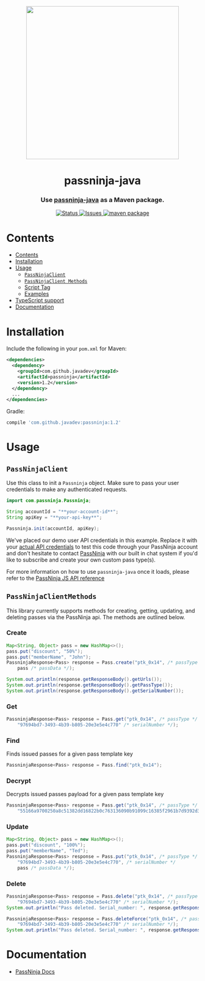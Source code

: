 <p align="center">
    <img width="400px" src=https://user-images.githubusercontent.com/1587270/74537466-25c19e00-4f08-11ea-8cc9-111b6bbf86cc.png>
</p>
<h1 align="center">passninja-java</h1>
<h3 align="center">
Use <a href="https://passninja.com/docs">passninja-java</a> as a Maven package.</h3>

<div align="center">
    <a href="https://github.com/flomio/passninja-java">
        <img alt="Status" src="https://img.shields.io/badge/status-active-success.svg" />
    </a>
    <a href="https://github.com/flomio/passninja-java/issues">
        <img alt="Issues" src="https://img.shields.io/github/issues/flomio/passninja-java.svg" />
    </a>
    <a href="http://search.maven.org/#search%7Cga%7C1%7Cg%3A%22com.github.javadev%22%20AND%20a%3A%22passninja%22">
        <img alt="maven package" src="https://img.shields.io/maven-central/v/com.github.javadev/passninja.svg?style=flat-square" />
    </a>
</div>

# Contents

- [Contents](#contents)
- [Installation](#installation)
- [Usage](#usage)
  - [`PassNinjaClient`](#passninjaclient)
  - [`PassNinjaClient Methods`](#passninjaclientmethods)
  - [Script Tag](#script-tag)
  - [Examples](#examples)
- [TypeScript support](#typescript-support)
- [Documentation](#documentation)

# Installation

Include the following in your `pom.xml` for Maven:

```xml
<dependencies>
  <dependency>
    <groupId>com.github.javadev</groupId>
    <artifactId>passninja</artifactId>
    <version>1.2</version>
  </dependency>
  ...
</dependencies>
```

Gradle:

```groovy
compile 'com.github.javadev:passninja:1.2'
```

# Usage

## `PassNinjaClient`

Use this class to init a `Passninja` object. Make sure to
pass your user credentials to make any authenticated requests.

```java
import com.passninja.Passninja;

String accountId = "**your-account-id**";
String apiKey = "**your-api-key**";

Passninja.init(accountId, apiKey);
```

We've placed our demo user API credentials in this example. Replace it with your
[actual API credentials](https://passninja.com/auth/profile) to test this code
through your PassNinja account and don't hesitate to contact
[PassNinja](https://passninja.com) with our built in chat system if you'd like
to subscribe and create your own custom pass type(s).

For more information on how to use `passninja-java` once it loads, please refer to
the [PassNinja JS API reference](https://passninja.com/docs/js)

## `PassNinjaClientMethods`

This library currently supports methods for creating, getting, updating, and
deleting passes via the PassNinja api. The methods are outlined below.

### Create

```java
Map<String, Object> pass = new HashMap<>();
pass.put("discount", "50%");
pass.put("memberName", "John");
PassninjaResponse<Pass> response = Pass.create("ptk_0x14", /* passType */
    pass /* passData */);

System.out.println(response.getResponseBody().getUrls());
System.out.println(response.getResponseBody().getPassType());
System.out.println(response.getResponseBody().getSerialNumber());
```

### Get

```java
PassninjaResponse<Pass> response = Pass.get("ptk_0x14", /* passType */
    "97694bd7-3493-4b39-b805-20e3e5e4c770" /* serialNumber */);
```

### Find

Finds issued passes for a given pass template key

```java
PassninjaResponse<Pass> response = Pass.find("ptk_0x14");
```

### Decrypt

Decrypts issued passes payload for a given pass template key

```java
PassninjaResponse<Pass> response = Pass.get("ptk_0x14", /* passType */
    "55166a9700250a8c51382dd16822b0c763136090b91099c16385f2961b7d9392d31b386cae133dca1b2faf10e93a1f8f26343ef56c4b35d5bf6cb8cd9ff45177e1ea070f0d4fe88887" /* payload */);
```

### Update

```java
Map<String, Object> pass = new HashMap<>();
pass.put("discount", "100%");
pass.put("memberName", "Ted");
PassninjaResponse<Pass> response = Pass.put("ptk_0x14", /* passType */
    "97694bd7-3493-4b39-b805-20e3e5e4c770", /* serialNumber */
    pass /* passData */);
```

### Delete

```java
PassninjaResponse<Pass> response = Pass.delete("ptk_0x14", /* passType */
    "97694bd7-3493-4b39-b805-20e3e5e4c770" /* serialNumber */);
System.out.println("Pass deleted. Serial_number: ", response.getResponseBody().getSerialNumber());
```

```java
PassninjaResponse<Pass> response = Pass.deleteForce("ptk_0x14", /* passType */
    "97694bd7-3493-4b39-b805-20e3e5e4c770" /* serialNumber */);
System.out.println("Pass deleted. Serial_number: ", response.getResponseBody().getSerialNumber());
```

# Documentation

- [PassNinja Docs](https://passninja.com/documentation)
